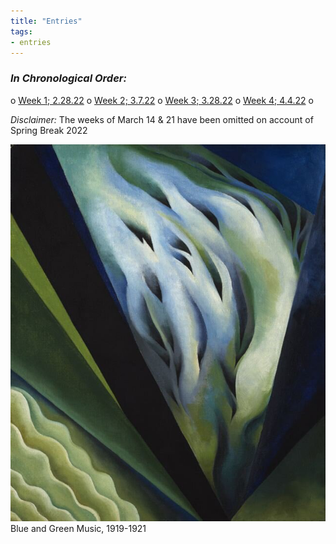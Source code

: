 ```yaml
---
title: "Entries"
tags:
- entries
---
```


### ___In Chronological Order:___
o [Week 1; 2.28.22](/notes/vault/Week1.md)
o [Week 2; 3.7.22](/notes/vault/Week2.md)
o [Week 3; 3.28.22](/notes/vault/Week3.md)
o [Week 4; 4.4.22](/notes/vault/Week4.md)
o 

*Disclaimer:* The weeks of March 14 & 21 have been omitted on account of Spring Break 2022

![muse](notes/images/muse.png)
Blue and Green Music, 1919-1921

